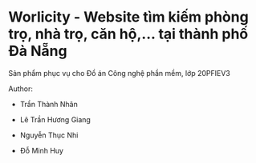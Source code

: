 # Worlicity - Website tìm kiếm phòng trọ, nhà trọ, căn hộ,... tại thành phố Đà Nẵng

Sản phẩm phục vụ cho Đồ án Công nghệ phần mềm, lớp 20PFIEV3

Author:

- Trần Thành Nhân

- Lê Trần Hương Giang

- Nguyễn Thục Nhi

- Đỗ Minh Huy
